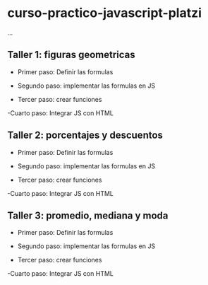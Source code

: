 # curso-practico-javascript-platzi

...

## Taller 1: figuras geometricas

- Primer paso: Definir las formulas

- Segundo paso: implementar las formulas en JS

- Tercer paso: crear funciones

-Cuarto paso: Integrar JS con HTML

## Taller 2: porcentajes y descuentos

- Primer paso: Definir las formulas

- Segundo paso: implementar las formulas en JS

- Tercer paso: crear funciones

-Cuarto paso: Integrar JS con HTML

## Taller 3: promedio, mediana y moda

- Primer paso: Definir las formulas

- Segundo paso: implementar las formulas en JS

- Tercer paso: crear funciones

-Cuarto paso: Integrar JS con HTML